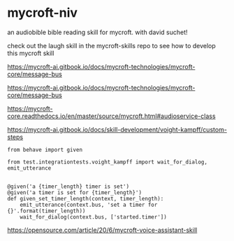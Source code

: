 # mycroft-niv
an audiobible bible reading skill for mycroft. with david suchet!


check out the laugh skill in the mycroft-skills repo to see how to develop this mycroft skill

https://mycroft-ai.gitbook.io/docs/mycroft-technologies/mycroft-core/message-bus

https://mycroft-ai.gitbook.io/docs/mycroft-technologies/mycroft-core/message-bus

https://mycroft-core.readthedocs.io/en/master/source/mycroft.html#audioservice-class


https://mycroft-ai.gitbook.io/docs/skill-development/voight-kampff/custom-steps
```
from behave import given

from test.integrationtests.voight_kampff import wait_for_dialog, emit_utterance


@given('a {timer_length} timer is set')
@given('a timer is set for {timer_length}')
def given_set_timer_length(context, timer_length):
    emit_utterance(context.bus, 'set a timer for {}'.format(timer_length))
    wait_for_dialog(context.bus, ['started.timer'])
```

https://opensource.com/article/20/6/mycroft-voice-assistant-skill

